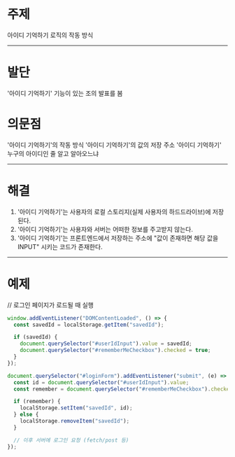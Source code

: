 # 주제
아이디 기억하기 로직의 작동 방식

---

# 발단
'아이디 기억하기' 기능이 있는 조의 발표를 봄

# 의문점
'아이디 기억하기'의 작동 방식
'아이디 기억하기'의 값의 저장 주소
'아이디 기억하기' 누구의 아이디인 줄 알고 알아오느냐

---

# 해결

1. '아이디 기억하기'는 사용자의 로컬 스토리지(실제 사용자의 하드드라이브)에 저장된다.
2. '아이디 기억하기'는 사용자와 서버는 어떠한 정보를 주고받지 않는다.
3. '아이디 기억하기'는 프론트엔드에서 저장하는 주소에 "값이 존재하면 해당 값을 INPUT" 시키는 코드가 존재한다.

---

# 예제

// 로그인 페이지가 로드될 때 실행
```js
window.addEventListener("DOMContentLoaded", () => {
  const savedId = localStorage.getItem("savedId");

  if (savedId) {
    document.querySelector("#userIdInput").value = savedId;
    document.querySelector("#rememberMeCheckbox").checked = true;
  }
});
```

```js
document.querySelector("#loginForm").addEventListener("submit", (e) => {
  const id = document.querySelector("#userIdInput").value;
  const remember = document.querySelector("#rememberMeCheckbox").checked;

  if (remember) {
    localStorage.setItem("savedId", id);
  } else {
    localStorage.removeItem("savedId");
  }

  // 이후 서버에 로그인 요청 (fetch/post 등)
});
```